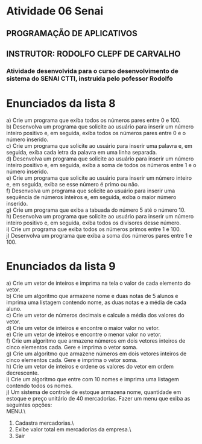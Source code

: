 # Atividade 06 Senai
## PROGRAMAÇÃO DE APLICATIVOS
## INSTRUTOR: RODOLFO CLEPF DE CARVALHO
### Atividade desenvolvida para o curso desenvolvimento de sistema do SENAI CTTI, instruida pelo pofessor Rodolfo

# Enunciados da lista 8
a) Crie um programa que exiba todos os números pares entre 0 e 100.\
b) Desenvolva um programa que solicite ao usuário para inserir um número inteiro positivo e, em seguida, exiba todos os números pares entre 0 e o número inserido.\
c) Crie um programa que solicite ao usuário para inserir uma palavra e, em seguida, exiba cada letra da palavra em uma linha separada.\
d) Desenvolva um programa que solicite ao usuário para inserir um número inteiro positivo e, em seguida, exiba a soma de todos os números entre 1 e o número inserido.\
e) Crie um programa que solicite ao usuário para inserir um número inteiro e, em seguida, exiba se esse número é primo ou não.\
f) Desenvolva um programa que solicite ao usuário para inserir uma sequência de números inteiros e, em seguida, exiba o maior número inserido.\
g) Crie um programa que exiba a tabuada do número 5 até o número 10.\
h) Desenvolva um programa que solicite ao usuário para inserir um número inteiro positivo e, em seguida, exiba todos os divisores desse número.\
i) Crie um programa que exiba todos os números primos entre 1 e 100.\
j) Desenvolva um programa que exiba a soma dos números pares entre 1 e 100.

# Enunciados da lista 9
a) Crie um vetor de inteiros e imprima na tela o valor de cada elemento do vetor.\
b) Crie um algoritmo que armazene nome e duas notas de 5 alunos e imprima uma listagem contendo nome, as duas notas e a média de cada aluno.\
c) Crie um vetor de números decimais e calcule a média dos valores do vetor.\
d) Crie um vetor de inteiros e encontre o maior valor no vetor.\
e) Crie um vetor de inteiros e encontre o menor valor no vetor.\
f) Crie um algoritmo que armazene números em dois vetores inteiros de cinco elementos cada. Gere e imprima o vetor soma.\
g) Crie um algoritmo que armazene números em dois vetores inteiros de cinco elementos cada. Gere e imprima o vetor soma.\
h) Crie um vetor de inteiros e ordene os valores do vetor em ordem decrescente.\
i) Crie um algoritmo que entre com 10 nomes e imprima uma listagem contendo todos os nomes.\
j) Um sistema de controle de estoque armazena nome, quantidade em estoque e preço unitário de 40 mercadorias. Fazer um menu que exiba as seguintes opções:\
MENU.\
1. Cadastra mercadorias.\
2. Exibe valor total em mercadorias da empresa.\
3. Sair
